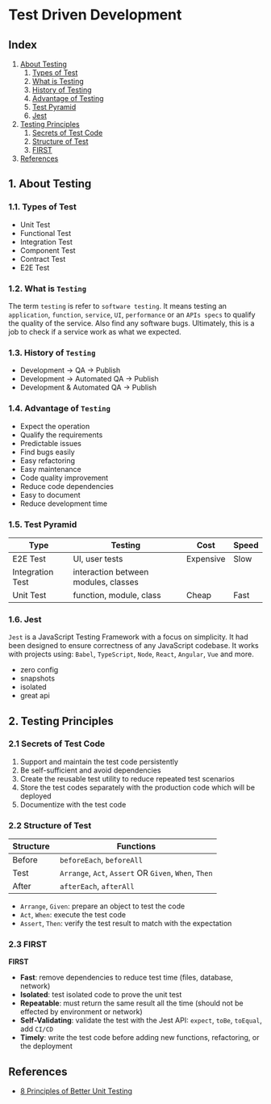 # Test Driven Development

## Index

1. [About Testing](#about-testing)
   1. [Types of Test](#types-of-test)
   2. [What is Testing](#what-is-testing)
   3. [History of Testing](#history-of-testing)
   4. [Advantage of Testing](#advantage-of-testing)
   5. [Test Pyramid](#test-pyramid)
   6. [Jest](#jest)
2. [Testing Principles](#testing-principles)
   1. [Secrets of Test Code](#secrets-of-test-code)
   2. [Structure of Test](#structure-of-test)
   3. [FIRST](#first)
3. [References](#references)

## <a name="about-testing"></a>1. About Testing

### <a name="types-of-test"></a>1.1. Types of Test

- Unit Test
- Functional Test
- Integration Test
- Component Test
- Contract Test
- E2E Test

### <a name="what-is-testing"></a>1.2. What is `Testing`

The term `testing` is refer to `software testing`. It means testing an `application`, `function`, `service`, `UI`, `performance` or an `APIs specs` to qualify the quality of the service. Also find any software bugs. Ultimately, this is a job to check if a service work as what we expected.

### <a name="history-of-testing"></a>1.3. History of `Testing`

- Development → QA → Publish
- Development → Automated QA → Publish
- Development & Automated QA → Publish

### <a name="advantage-of-testing"></a>1.4. Advantage of `Testing`

- Expect the operation
- Qualify the requirements
- Predictable issues
- Find bugs easily
- Easy refactoring
- Easy maintenance
- Code quality improvement
- Reduce code dependencies
- Easy to document
- Reduce development time

### <a name="test-pyramid"></a>1.5. Test Pyramid

| Type             | Testing                              | Cost      | Speed |
| ---------------- | ------------------------------------ | --------- | ----- |
| E2E Test         | UI, user tests                       | Expensive | Slow  |
| Integration Test | interaction between modules, classes |           |       |
| Unit Test        | function, module, class              | Cheap     | Fast  |

### <a name="jest"></a>1.6. Jest

`Jest` is a JavaScript Testing Framework with a focus on simplicity. It had been designed to ensure correctness of any JavaScript codebase. It works with projects using: `Babel`, `TypeScript`, `Node`, `React`, `Angular`, `Vue` and more.

- zero config
- snapshots
- isolated
- great api

## <a name="testing-principles"></a>2. Testing Principles

### <a name="secrets-of-test-code"></a>2.1 Secrets of Test Code

1. Support and maintain the test code persistently
2. Be self-sufficient and avoid dependencies
3. Create the reusable test utility to reduce repeated test scenarios
4. Store the test codes separately with the production code which will be deployed
5. Documentize with the test code

### <a name="structure-of-test"></a>2.2 Structure of Test

| Structure  | Functions                                             |
| ---------- | ----------------------------------------------------- |
| Before     | `beforeEach`, `beforeAll`                             |
| Test       | `Arrange`, `Act`, `Assert` OR `Given`, `When`, `Then` |
| After      | `afterEach`, `afterAll`                               |

- `Arrange`, `Given`: prepare an object to test the code
- `Act`, `When`: execute the test code
- `Assert`, `Then`: verify the test result to match with the expectation

### <a name="first"></a>2.3 FIRST

**FIRST**

- **Fast**: remove dependencies to reduce test time (files, database, network)
- **Isolated**: test isolated code to prove the unit test
- **Repeatable**: must return the same result all the time (should not be effected by environment or network)
- **Self-Validating**: validate the test with the Jest API: `expect`, `toBe`, `toEqual`, add `CI/CD`
- **Timely**: write the test code before adding new functions, refactoring, or the deployment

## <a name="references"></a>References

- [8 Principles of Better Unit Testing](https://esj.com/Articles/2012/09/24/Better-Unit-Testing.aspx?Page=1)
